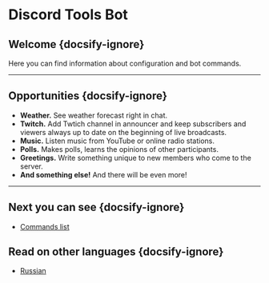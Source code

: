 # Discord Tools Bot

## Welcome {docsify-ignore}

Here you can find information about configuration and bot commands.

---

## Opportunities {docsify-ignore}

* **Weather.** See weather forecast right in chat.
* **Twitch.** Add Twtich channel in announcer and keep subscribers and viewers always up to date on the beginning of live broadcasts.
* **Music.** Listen music from YouTube or online radio stations.
* **Polls.** Makes polls, learns the opinions of other participants.
* **Greetings.** Write something unique to new members who come to the server.
* **And something else!** And there will be even more!

---

## Next you can see {docsify-ignore}

* [Commands list](/commands.md)

## Read on other languages {docsify-ignore}
* [Russian](/ru-ru/readme.md)